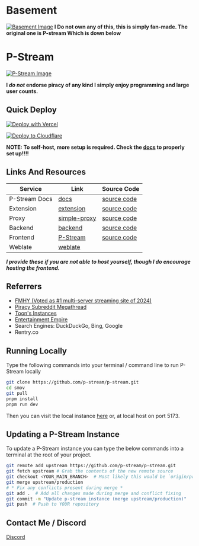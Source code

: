 # Basement
[![Basement Image](.github/Basement.png)](https://docs.pstream.mov)
**I Do not own any of this, this is simply fan-made. The original one is P-stream Which is down below**



# P-Stream
[![P-Stream Image](.github/P-Stream.png)](https://docs.pstream.mov)  

**I *do not* endorse piracy of any kind I simply enjoy programming and large user counts.**


## Quick Deploy

[![Deploy with Vercel](https://vercel.com/button)](https://vercel.com/new/clone?repository-url=https%3A%2F%2Fgithub.com%2Fp-stream%2Fp-stream)

[![Deploy to Cloudflare](https://deploy.workers.cloudflare.com/button)](https://deploy.workers.cloudflare.com/?url=https://github.com/p-stream/p-stream)

**NOTE: To self-host, more setup is required. Check the [docs](https://docs.pstream.mov) to properly set up!!!!**


## Links And Resources
| Service        | Link                                                             | Source Code                                              |
|----------------|------------------------------------------------------------------|----------------------------------------------------------|
| P-Stream Docs | [docs](https://docs.pstream.mov)                          | [source code](https://github.com/p-stream/docs)        |
| Extension      | [extension](https://docs.pstream.mov/extension)                | [source code](https://github.com/p-stream/browser-ext) |
| Proxy          | [simple-proxy](https://docs.pstream.mov/proxy)              | [source code](https://github.com/p-stream/sudo-proxy)  |             
| Backend        | [backend](https://server.fifthwit.net)                    | [source code](https://github.com/p-stream/backend)     |
| Frontend       | [P-Stream](https://docs.pstream.mov/instances)                | [source code](https://github.com/p-stream/p-stream)        |
| Weblate        | [weblate](https://weblate.pstream.mov)         | |

***I provide these if you are not able to host yourself, though I do encourage hosting the frontend.***


## Referrers
- [FMHY (Voted as #1 multi-server streaming site of 2024)](https://fmhy.net)
- [Piracy Subreddit Megathread](https://www.reddit.com/r/Piracy/s/iymSloEpXn)
- [Toon's Instances](https://erynith.github.io/movie-web-instances)
- [Entertainment Empire](https://discord.gg/8NSDNEMfja)
- Search Engines: DuckDuckGo, Bing, Google
- Rentry.co


## Running Locally
Type the following commands into your terminal / command line to run P-Stream locally
```bash
git clone https://github.com/p-stream/p-stream.git
cd smov
git pull
pnpm install
pnpm run dev
```
Then you can visit the local instance [here](http://localhost:5173) or, at local host on port 5173.


## Updating a P-Stream Instance
To update a P-Stream instance you can type the below commands into a terminal at the root of your project.
```bash
git remote add upstream https://github.com/p-stream/p-stream.git
git fetch upstream # Grab the contents of the new remote source
git checkout <YOUR_MAIN_BRANCH>  # Most likely this would be `origin/production`
git merge upstream/production
# * Fix any conflicts present during merge *
git add .  # Add all changes made during merge and conflict fixing
git commit -m "Update p-stream instance (merge upstream/production)"
git push  # Push to YOUR repository
```


## Contact Me / Discord
[Discord](https://discord.gg/7z6znYgrTG)

